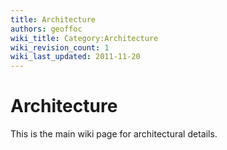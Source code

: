 ```yaml
---
title: Architecture
authors: geoffoc
wiki_title: Category:Architecture
wiki_revision_count: 1
wiki_last_updated: 2011-11-20
---
```


# Architecture

This is the main wiki page for architectural details.
